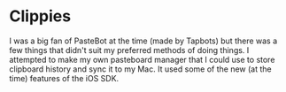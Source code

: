 # Clippies
I was a big fan of PasteBot at the time (made by Tapbots) but there was a few things that didn't suit my preferred methods of doing things. 
I attempted to make my own pasteboard manager that I could use to store clipboard history and sync it to my Mac. It used some of the new (at the time) features of the iOS SDK.
